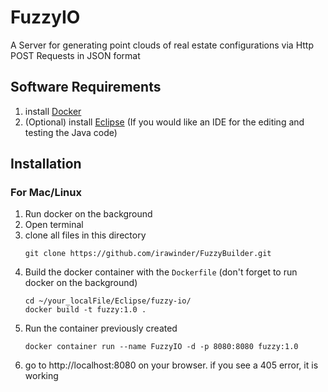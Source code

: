 FuzzyIO
=========
A Server for generating point clouds of real estate configurations via Http POST Requests in JSON format

Software Requirements
---------------
1. install [Docker](https://www.docker.com/get-started)
2. (Optional) install [Eclipse](https://www.eclipse.org) (If you would like an IDE for the editing and testing the Java code)

Installation
------------

### For Mac/Linux
1. Run docker on the background
2. Open terminal
3. clone all files in this directory
    ```
    git clone https://github.com/irawinder/FuzzyBuilder.git
    ```
4. Build the docker container with the `Dockerfile` (don't forget to run docker on the background)
    ```
    cd ~/your_localFile/Eclipse/fuzzy-io/
    docker build -t fuzzy:1.0 .
    ```
5. Run the container previously created
    ```
    docker container run --name FuzzyIO -d -p 8080:8080 fuzzy:1.0
    ```
6. go to http://localhost:8080 on your browser. if you see a 405 error, it is working
